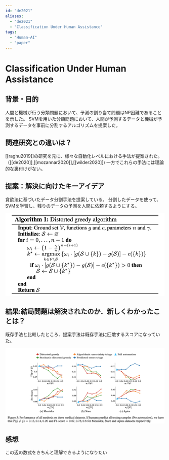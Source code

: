 ```yaml
---
id: "de2021"
aliases:
  - "de2021"
  - "Classification Under Human Assistance"
tags:
  - "Human-AI"
  - "paper"
---
```


# Classification Under Human Assistance

## 背景・目的

人間と機械が行う分類問題において、予測の割り当て問題はNP困難であることを示した。
SVMを用いた分類問題において、人間が予測するデータと機械が予測するデータを事前に分割するアルゴリズムを提案した。

## 関連研究との違いは？

[[raghu2019]]の研究を元に、様々な自動化レベルにおける手法が提案された。（[[de2020]],[[mozannar2020]],[[wilder2020]])
一方でこれらの手法には理論的な裏付けがない。

## 提案：解決に向けたキーアイデア

貪欲法に基づいたデータ分割手法を提案している。
分割したデータを使って、SVMを学習し、残りのデータの予測を人間に依頼するようにする。

![](./img/de2021_alg.png)


## 結果:結局問題は解決されたのか．新しくわかったことは？

既存手法と比較したところ、提案手法は既存手法に匹敵するスコアになっていた。

![](./img/de2021_result.png)

## 感想

この辺の数式をきちんと理解できるようになりたい

